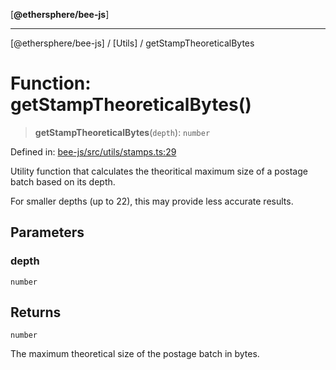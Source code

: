 [**@ethersphere/bee-js**]

***

[@ethersphere/bee-js] / [Utils] / getStampTheoreticalBytes

# Function: getStampTheoreticalBytes()

> **getStampTheoreticalBytes**(`depth`): `number`

Defined in: [bee-js/src/utils/stamps.ts:29](https://github.com/ethersphere/bee-js/blob/3abbe2b1b264d6b586511a56e93badb2236bd09d/src/utils/stamps.ts#L29)

Utility function that calculates the theoritical maximum size of a postage batch based on its depth.

For smaller depths (up to 22), this may provide less accurate results.

## Parameters

### depth

`number`

## Returns

`number`

The maximum theoretical size of the postage batch in bytes.
